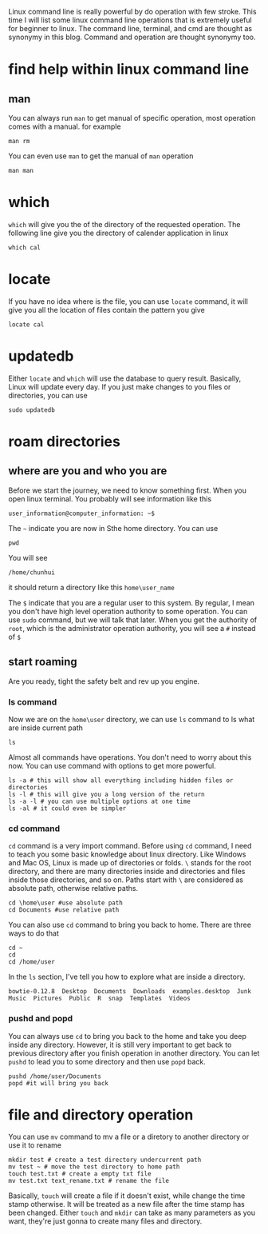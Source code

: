 Linux command line is really powerful by do operation with few stroke. This time I will list some linux command line operations that is
extremely useful for beginner to linux. The command line, terminal, and cmd are thought as synonymy in this blog. Command and operation 
are thought synonymy too.

# find help within linux command line
## man
You can always run `man` to get manual of specific operation, most operation comes with a manual.
for example

```console
man rm
```
You can even use `man` to get the manual of `man` operation

```console
man man
```
# which
`which` will give you the of the directory of the requested operation.
The following line give you the directory of calender application in linux

```console
which cal
```
# locate
If you have no idea where is the file, you can use `locate` command, it will give you all the location of files contain
the pattern you give
```console
locate cal
```

# updatedb 
Either `locate` and `which` will use the database to query result. Basically, Linux will update every day. If you just make changes to you files or directories, you
can use 
```console
sudo updatedb
```


# roam directories
## where are you and who you are
Before we start the journey, we need to know something first. 
When you open linux terminal. You probably will see information like this

```console
user_information@computer_information: ~$
```
The `~` indicate you are now in Sthe home directory.
You can use

```console # this gives you your current working directory
pwd
```

You will see
```console
/home/chunhui
```

it should return a directory like this `home\user_name`

The `$` indicate that you are a regular user to this system. By regular, I mean you don't have high level operation authority to 
some operation. You can use `sudo` command, but we will talk that later. When you get the authority of `root`, which is the administrator
operation authority, you will see a `#` instead of `$`

## start roaming
Are you ready, tight the safety belt and rev up you engine.
### ls command
Now we are on the `home\user` directory, we can use `ls` command to ls what are inside current path
```console
ls
```
Almost all commands have operations. You don't need to worry about this now. You can use command with options to get more powerful.
```console
ls -a # this will show all everything including hidden files or directories
ls -l # this will give you a long version of the return 
ls -a -l # you can use multiple options at one time
ls -al # it could even be simpler
```

### cd command
`cd` command is a very import command. Before using `cd` command, I need to teach you some basic knowledge about linux directory. 
Like Windows and Mac OS, Linux is made up of directories or folds. `\` stands for the root directory, and there are many directories 
inside and directories and files inside those directories, and so on.
Paths start with `\` are considered as absolute path, otherwise relative paths.
```console
cd \home\user #use absolute path
cd Documents #use relative path
```
You can also use `cd` command to bring you back to home. There are three ways to do that
```console
cd ~
cd
cd /home/user
```

In the `ls` section, I've tell you how to explore what are inside a directory.

```console
bowtie-0.12.8  Desktop  Documents  Downloads  examples.desktop  Junk  Music  Pictures  Public  R  snap  Templates  Videos
```

### pushd and popd
You can always use `cd` to bring you back to the home and take you deep inside any directory. However, it is still
very important to get back to previous directory after you finish operation in another directory. You can let `pushd` to
lead you to some directory and then use `popd` back.
```console
pushd /home/user/Documents
popd #it will bring you back
```


# file and directory operation
You can use `mv` command to mv a file or a diretory to another directory or use it to rename
```console
mkdir test # create a test directory undercurrent path
mv test ~ # move the test directory to home path
touch test.txt # create a empty txt file
mv test.txt text_rename.txt # rename the file
```
Basically, `touch` will create a file if it doesn't exist, while change the time stamp otherwise. It will be treated as 
a new file after the time stamp has been changed. Either `touch` and `mkdir` can take as many parameters as you want, 
they're just gonna to create many files and directory.







